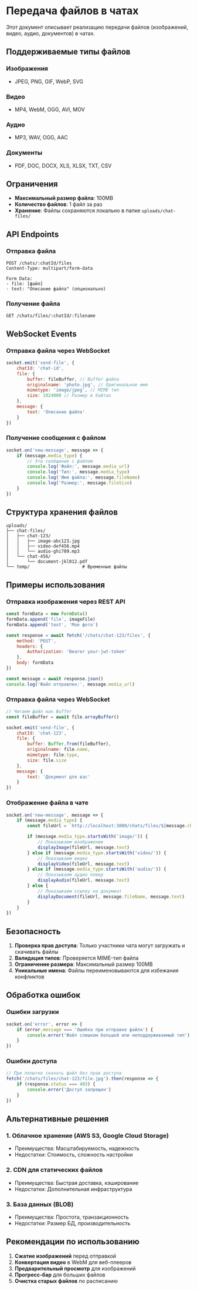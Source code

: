 # Передача файлов в чатах

Этот документ описывает реализацию передачи файлов (изображений, видео, аудио, документов) в чатах.

## Поддерживаемые типы файлов

### Изображения

- JPEG, PNG, GIF, WebP, SVG

### Видео

- MP4, WebM, OGG, AVI, MOV

### Аудио

- MP3, WAV, OGG, AAC

### Документы

- PDF, DOC, DOCX, XLS, XLSX, TXT, CSV

## Ограничения

- **Максимальный размер файла**: 100MB
- **Количество файлов**: 1 файл за раз
- **Хранение**: Файлы сохраняются локально в папке `uploads/chat-files/`

## API Endpoints

### Отправка файла

```
POST /chats/:chatId/files
Content-Type: multipart/form-data

Form Data:
- file: [файл]
- text: "Описание файла" (опционально)
```

### Получение файла

```
GET /chats/files/:chatId/:filename
```

## WebSocket Events

### Отправка файла через WebSocket

```javascript
socket.emit('send-file', {
	chatId: 'chat-id',
	file: {
		buffer: fileBuffer, // Buffer файла
		originalname: 'photo.jpg', // Оригинальное имя
		mimetype: 'image/jpeg', // MIME тип
		size: 1024000 // Размер в байтах
	},
	message: {
		text: 'Описание файла'
	}
})
```

### Получение сообщения с файлом

```javascript
socket.on('new-message', message => {
	if (message.media_type) {
		// Это сообщение с файлом
		console.log('Файл:', message.media_url)
		console.log('Тип:', message.media_type)
		console.log('Имя файла:', message.fileName)
		console.log('Размер:', message.fileSize)
	}
})
```

## Структура хранения файлов

```
uploads/
├── chat-files/
│   ├── chat-123/
│   │   ├── image-abc123.jpg
│   │   ├── video-def456.mp4
│   │   └── audio-ghi789.mp3
│   └── chat-456/
│       └── document-jkl012.pdf
└── temp/                    # Временные файлы
```

## Примеры использования

### Отправка изображения через REST API

```javascript
const formData = new FormData()
formData.append('file', imageFile)
formData.append('text', 'Мое фото')

const response = await fetch('/chats/chat-123/files', {
	method: 'POST',
	headers: {
		Authorization: 'Bearer your-jwt-token'
	},
	body: formData
})

const message = await response.json()
console.log('Файл отправлен:', message.media_url)
```

### Отправка файла через WebSocket

```javascript
// Читаем файл как Buffer
const fileBuffer = await file.arrayBuffer()

socket.emit('send-file', {
	chatId: 'chat-123',
	file: {
		buffer: Buffer.from(fileBuffer),
		originalname: file.name,
		mimetype: file.type,
		size: file.size
	},
	message: {
		text: 'Документ для вас'
	}
})
```

### Отображение файла в чате

```javascript
socket.on('new-message', message => {
	if (message.media_type) {
		const fileUrl = `http://localhost:3000/chats/files/${message.chatId}/${message.fileName}`

		if (message.media_type.startsWith('image/')) {
			// Показываем изображение
			displayImage(fileUrl, message.text)
		} else if (message.media_type.startsWith('video/')) {
			// Показываем видео
			displayVideo(fileUrl, message.text)
		} else if (message.media_type.startsWith('audio/')) {
			// Показываем аудио плеер
			displayAudio(fileUrl, message.text)
		} else {
			// Показываем ссылку на документ
			displayDocument(fileUrl, message.fileName, message.text)
		}
	}
})
```

## Безопасность

1. **Проверка прав доступа**: Только участники чата могут загружать и скачивать файлы
2. **Валидация типов**: Проверяется MIME-тип файла
3. **Ограничение размера**: Максимальный размер 100MB
4. **Уникальные имена**: Файлы переименовываются для избежания конфликтов

## Обработка ошибок

### Ошибки загрузки

```javascript
socket.on('error', error => {
	if (error.message === 'Ошибка при отправке файла') {
		console.error('Файл слишком большой или неподдерживаемый тип')
	}
})
```

### Ошибки доступа

```javascript
// При попытке скачать файл без прав доступа
fetch('/chats/files/chat-123/file.jpg').then(response => {
	if (response.status === 403) {
		console.error('Доступ запрещен')
	}
})
```

## Альтернативные решения

### 1. **Облачное хранение (AWS S3, Google Cloud Storage)**

- Преимущества: Масштабируемость, надежность
- Недостатки: Стоимость, сложность настройки

### 2. **CDN для статических файлов**

- Преимущества: Быстрая доставка, кэширование
- Недостатки: Дополнительная инфраструктура

### 3. **База данных (BLOB)**

- Преимущества: Простота, транзакционность
- Недостатки: Размер БД, производительность

## Рекомендации по использованию

1. **Сжатие изображений** перед отправкой
2. **Конвертация видео** в WebM для веб-плееров
3. **Предварительный просмотр** для изображений
4. **Прогресс-бар** для больших файлов
5. **Очистка старых файлов** по расписанию
